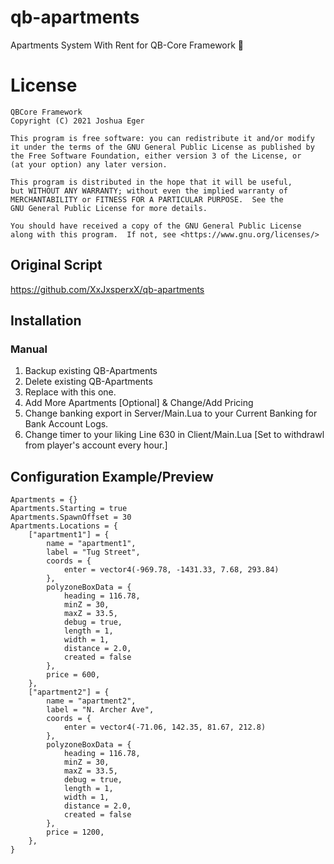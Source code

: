 # qb-apartments
Apartments System With Rent for QB-Core Framework :office:

# License

    QBCore Framework
    Copyright (C) 2021 Joshua Eger

    This program is free software: you can redistribute it and/or modify
    it under the terms of the GNU General Public License as published by
    the Free Software Foundation, either version 3 of the License, or
    (at your option) any later version.

    This program is distributed in the hope that it will be useful,
    but WITHOUT ANY WARRANTY; without even the implied warranty of
    MERCHANTABILITY or FITNESS FOR A PARTICULAR PURPOSE.  See the
    GNU General Public License for more details.

    You should have received a copy of the GNU General Public License
    along with this program.  If not, see <https://www.gnu.org/licenses/>

## Original Script
https://github.com/XxJxsperxX/qb-apartments

## Installation
### Manual
1.  Backup existing QB-Apartments
2.  Delete existing QB-Apartments
3.  Replace with this one.
4.  Add More Apartments [Optional] & Change/Add Pricing
5.  Change banking export in Server/Main.Lua to your Current Banking for Bank Account Logs.
6.  Change timer to your liking Line 630 in Client/Main.Lua [Set to withdrawl from player's account every hour.]

## Configuration Example/Preview
```
Apartments = {}
Apartments.Starting = true
Apartments.SpawnOffset = 30
Apartments.Locations = {
    ["apartment1"] = {
        name = "apartment1",
        label = "Tug Street",
        coords = {
            enter = vector4(-969.78, -1431.33, 7.68, 293.84)
        },
        polyzoneBoxData = {
            heading = 116.78,
            minZ = 30,
            maxZ = 33.5,
            debug = true,
            length = 1,
            width = 1,
            distance = 2.0,
            created = false
        },
        price = 600,
    },
    ["apartment2"] = {
        name = "apartment2",
        label = "N. Archer Ave",
        coords = {
            enter = vector4(-71.06, 142.35, 81.67, 212.8)
        },
        polyzoneBoxData = {
            heading = 116.78,
            minZ = 30,
            maxZ = 33.5,
            debug = true,
            length = 1,
            width = 1,
            distance = 2.0,
            created = false
        },
        price = 1200,
    },
}

```

